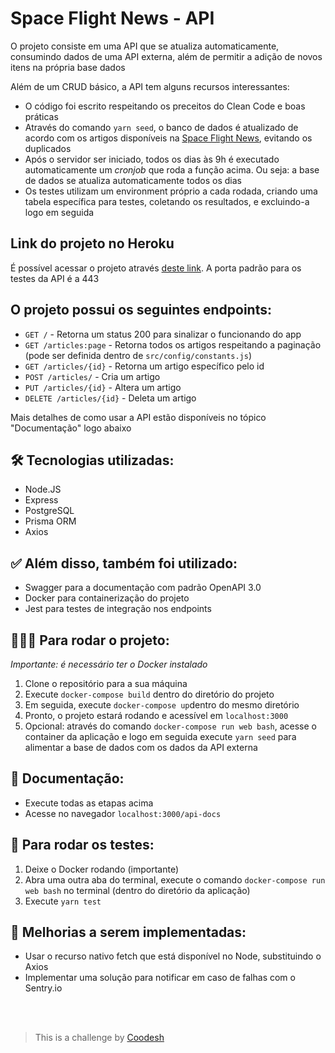 # Space Flight News - API

O projeto consiste em uma API que se atualiza automaticamente, consumindo dados de uma API externa, além de permitir a adição de novos itens na própria base dados

Além de um CRUD básico, a API tem alguns recursos interessantes:
* O código foi escrito respeitando os preceitos do Clean Code e boas práticas
* Através do comando `yarn seed`, o banco de dados é atualizado de acordo com os artigos disponíveis na [Space Flight News](https://api.spaceflightnewsapi.net/v3/documentation), evitando os duplicados
* Após o servidor ser iniciado, todos os dias às 9h é executado automaticamente um *cronjob* que roda a função acima. Ou seja: a base de dados se atualiza automaticamente todos os dias
* Os testes utilizam um environment próprio a cada rodada, criando uma tabela específica para testes, coletando os resultados, e excluindo-a logo em seguida

## Link do projeto no Heroku
É possível acessar o projeto através [deste link](https://spaceflightnews-backend.herokuapp.com/). A porta padrão para os testes da API é a 443

## O projeto possui os seguintes endpoints:

* `GET /` - Retorna um status 200 para sinalizar o funcionando do app
* `GET /articles:page` - Retorna todos os artigos respeitando a paginação (pode ser definida dentro de `src/config/constants.js`) 
* `GET /articles/{id}` - Retorna um artigo específico pelo id
* `POST /articles/` - Cria um artigo
* `PUT /articles/{id}` - Altera um artigo 
* `DELETE /articles/{id}` - Deleta um artigo

Mais detalhes de como usar a API estão disponíveis no tópico "Documentação" logo abaixo

## 🛠 Tecnologias utilizadas:
* Node.JS
* Express
* PostgreSQL
* Prisma ORM
* Axios

## ✅ Além disso, também foi utilizado:
* Swagger para a documentação com padrão OpenAPI 3.0
* Docker para containerização do projeto
* Jest para testes de integração nos endpoints

## 🏃🏽‍♀️ Para rodar o projeto:
*Importante: é necessário ter o Docker instalado*

1. Clone o repositório para a sua máquina
2. Execute `docker-compose build` dentro do diretório do projeto
3. Em seguida, execute `docker-compose up`dentro do mesmo diretório
4. Pronto, o projeto estará rodando e acessível em `localhost:3000`
5. Opcional: através do comando `docker-compose run web bash`, acesse o container da aplicação e logo em seguida execute `yarn seed` para alimentar a base de dados com os dados da API externa

## 📖 Documentação:
* Execute todas as etapas acima
* Acesse no navegador `localhost:3000/api-docs`

## 🧪 Para rodar os testes:
1. Deixe o Docker rodando (importante)
2. Abra uma outra aba do terminal, execute o comando `docker-compose run web bash` no terminal (dentro do diretório da aplicação)
3. Execute `yarn test` 

## 🤔 Melhorias a serem implementadas:
* Usar o recurso nativo fetch que está disponível no Node, substituindo o Axios
* Implementar uma solução para notificar em caso de falhas com o Sentry.io

<br><br>
> This is a challenge by [Coodesh](https://coodesh.com/)
